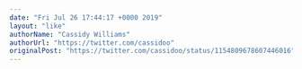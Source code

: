 ```yaml
---
date: "Fri Jul 26 17:44:17 +0000 2019"
layout: "like"
authorName: "Cassidy Williams"
authorUrl: "https://twitter.com/cassidoo"
originalPost: "https://twitter.com/cassidoo/status/1154809678607446016"
---
```

